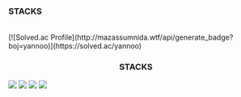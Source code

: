 

<h3>STACKS</h3>
<br>
  [![Solved.ac Profile](http://mazassumnida.wtf/api/generate_badge?boj=yannoo)](https://solved.ac/yannoo)

<br>


<div align = "center">
  <h3>STACKS</h3>
</div>

<div align="left">
  <img src="https://img.shields.io/badge/javascript-F7DF1E?style=for-the-badge&logo=javascript&logoColor=black" />
  <img src="https://img.shields.io/badge/C++-00599C?style=for-the-badge&logo=C%2B%2B&logoColor=white" />
  <img src="https://img.shields.io/badge/-C%23-239120?style=for-the-badge&logo=Csharp&logoColor=white" />
  <img src="https://img.shields.io/badge/Unity-100000?style=for-the-badge&logo=unity&logoColor=white" />
</div>

